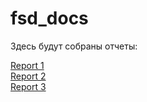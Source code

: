 # fsd_docs
Здесь будут собраны отчеты:

[Report 1](https://github.com/daniilprohorov/fsd_docs/blob/master/reports/report_1.md)
<br>
[Report 2](https://github.com/daniilprohorov/fsd_docs/blob/master/reports/report_2.md)
<br>
[Report 3](https://github.com/daniilprohorov/fsd_docs/blob/master/reports/report_3.md)
